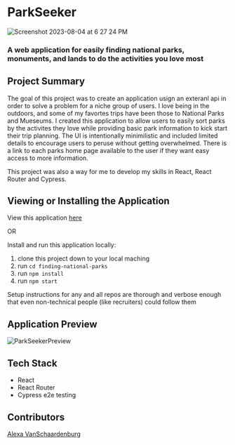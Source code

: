 # ParkSeeker
![Screenshot 2023-08-04 at 6 27 24 PM](https://github.com/AlexaVanSchaardenburg/finding-national-parks/assets/125763236/c26d1edc-fc14-45b7-8654-58adf19470de)
### A web application for easily finding national parks, monuments, and lands to do the activities you love most 

## Project Summary
  The goal of this project was to create an application usign an exteranl api in order to solve a problem for a niche group of users. I love being in the outdoors, and some of my favortes trips have been those to National Parks and Mueseums. I created this application to allow users to easily sort parks by the activites they love while providing basic park information to kick start their trip planning. The UI is intentionally minimilistic and included limited details to encourage users to peruse without getting overwhelmed. There is a link to each parks home page available to the user if they want easy access to more information. 

  This project was also a way for me to develop my skills in React, React Router and Cypress. 

## Viewing or Installing the Application
View this application [here](https://finding-national-parks.vercel.app/)

OR

Install and run this application locally:
1. clone this project down to your local maching
2. run `cd finding-national-parks`
3. run `npm install`
4. run `npm start`

Setup instructions for any and all repos are thorough and verbose enough that even non-technical people (like recruiters) could follow them

## Application Preview
![ParkSeekerPreview](https://github.com/AlexaVanSchaardenburg/finding-national-parks/assets/125763236/158674d2-0210-4000-bc8d-5fc323a20cd4)

## Tech Stack
- React
- React Router
- Cypress e2e testing

## Contributors
[Alexa VanSchaardenburg](https://github.com/AlexaVanSchaardenburg)


